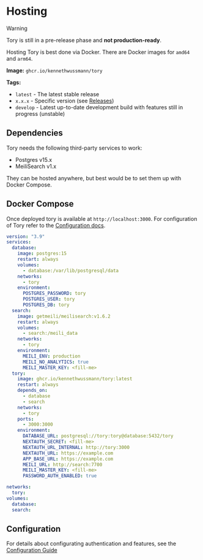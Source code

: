 # Hosting

> [!WARNING]  
> Tory is still in a pre-release phase and **not production-ready**.

Hosting Tory is best done via Docker. There are Docker images for `amd64` and `arm64`.

**Image:** `ghcr.io/kennethwussmann/tory`

**Tags:**

- `latest` - The latest stable release
- `x.x.x` - Specific version (see [Releases](https://github.com/KennethWussmann/tory/releases))
- `develop` - Latest up-to-date development build with features still in progress (unstable)

## Dependencies

Tory needs the following third-party services to work:

- Postgres v15.x
- MeiliSearch v1.x

They can be hosted anywhere, but best would be to set them up with Docker Compose.

## Docker Compose

Once deployed tory is available at `http://localhost:3000`. For configuration of Tory refer to the [Configuration docs](./configuration.md).

```YAML
version: "3.9"
services:
  database:
    image: postgres:15
    restart: always
    volumes:
      - database:/var/lib/postgresql/data
    networks:
      - tory
    environment:
      POSTGRES_PASSWORD: tory
      POSTGRES_USER: tory
      POSTGRES_DB: tory
  search:
    image: getmeili/meilisearch:v1.6.2
    restart: always
    volumes:
      - search:/meili_data
    networks:
      - tory
    environment:
      MEILI_ENV: production
      MEILI_NO_ANALYTICS: true
      MEILI_MASTER_KEY: <fill-me>
  tory:
    image: ghcr.io/kennethwussmann/tory:latest
    restart: always
    depends_on:
      - database
      - search
    networks:
      - tory
    ports:
      - 3000:3000
    environment:
      DATABASE_URL: postgresql://tory:tory@database:5432/tory
      NEXTAUTH_SECRET: <fill-me>
      NEXTAUTH_URL_INTERNAL: http://tory:3000
      NEXTAUTH_URL: https://example.com
      APP_BASE_URL: https://example.com
      MEILI_URL: http://search:7700
      MEILI_MASTER_KEY: <fill-me>
      PASSWORD_AUTH_ENABLED: true

networks:
  tory:
volumes:
  database:
  search:
```

## Configuration

For details about configurating authentication and features, see the [Configuration Guide](./configuration.md)
